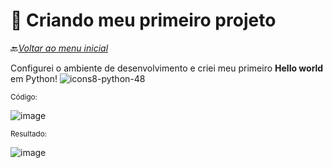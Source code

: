 # 🌟 Criando meu primeiro projeto

🔙[*Voltar ao menu inicial*](https://github.com/Galessoester/Bootcamp-python_backend/tree/main?tab=readme-ov-file#bem-vindos)

Configurei o ambiente de desenvolvimento e criei meu primeiro **Hello world** em Python! ![icons8-python-48](https://github.com/Galessoester/Bootcamp-python_backend/assets/86168157/19a87175-f14c-4d88-8036-4f65728cd8b4)

<sub>Código:</sub>

![image](https://github.com/Galessoester/Bootcamp-python_backend/assets/86168157/f500cc47-7d8b-4562-9797-eb3f2cb96a24) 

<sub>Resultado:</sub>

![image](https://github.com/Galessoester/Bootcamp-python_backend/assets/86168157/dbc0b8d5-d7f5-4d46-bd40-f6264d83171f)

